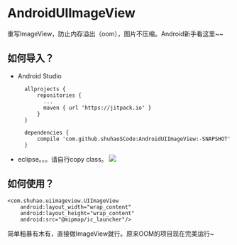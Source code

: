 # AndroidUIImageView
重写ImageView，防止内存溢出（oom），图片不压缩。Android新手看这里~~

## 如何导入？

* Android Studio

		allprojects {
			repositories {
			  ...
			  maven { url 'https://jitpack.io' }
			}
		}
		  
		dependencies {
	        compile 'com.github.shuhaoSCode:AndroidUIImageView:-SNAPSHOT'
		}


* eclipse。。。请自行copy class。
[![](https://jitpack.io/v/shuhaoSCode/AndroidUIImageView.svg)](https://jitpack.io/#shuhaoSCode/AndroidUIImageView)
## 如何使用？
	<com.shuhao.uiimageview.UIImageView
        android:layout_width="wrap_content"
        android:layout_height="wrap_content"
        android:src="@mipmap/ic_launcher"/>
        
   简单粗暴有木有，直接做ImageView就行。原来OOM的项目现在完美运行~
  

